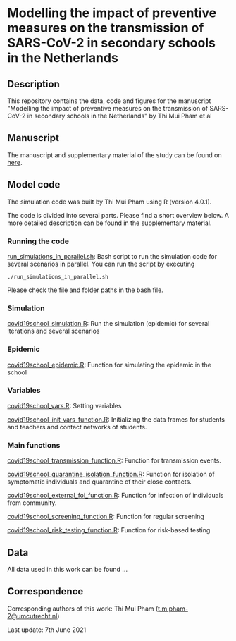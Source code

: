 # Modelling the impact of preventive measures on the transmission of SARS-CoV-2 in secondary schools in the Netherlands
## Description
This repository contains the data, code and figures for the manuscript "Modelling the impact of preventive measures on the transmission of SARS-CoV-2 in secondary schools in the Netherlands" by Thi Mui Pham et al

## Manuscript
The manuscript and supplementary material of the study can be found on [here](https://github.com/tm-pham/covid19_school_transmission/blob/master/manuscript/COVID_19_School_transmission_in_NL.pdf). 

## Model code
The simulation code was built by Thi Mui Pham using R (version 4.0.1). 

The code is divided into several parts. Please find a short overview below. A more detailed description can be found in the supplementary material. 
### Running the code
[run_simulations_in_parallel.sh](https://github.com/tm-pham/covid19_school_transmission/blob/master/model_code/run_simulations_in_parallel.sh): Bash script to run the simulation code for several scenarios in parallel. You can run the script by executing
```
./run_simulations_in_parallel.sh
```
Please check the file and folder paths in the bash file. 
### Simulation
[covid19school_simulation.R](https://github.com/tm-pham/covid19_school_transmission/blob/master/model_code/covid19school_simulation.R): Run the simulation (epidemic) for several iterations and several scenarios
### Epidemic
[covid19school_epidemic.R](https://github.com/tm-pham/covid19_school_transmission/blob/master/model_code/covid19school_epidemic.R): Function for simulating the epidemic in the school
### Variables
[covid19school_vars.R](https://github.com/tm-pham/covid19_school_transmission/blob/master/model_code/covid19school_vars.R): Setting variables

[covid19school_init_vars_function.R](https://github.com/tm-pham/covid19_school_transmission/blob/master/model_code/covid19school_init_vars_function.R): Initializing the data frames for students and teachers and contact networks of students. 
### Main functions
[covid19school_transmission_function.R](https://github.com/tm-pham/covid19_school_transmission/blob/master/model_code/covid19school_transmission_function.R): Function for transmission events. 

[covid19school_quarantine_isolation_function.R](https://github.com/tm-pham/covid19_school_transmission/blob/master/model_code/covid19school_quarantine_isolation_function.R): Function for isolation of symptomatic individuals and quarantine of their close contacts.

[covid19school_external_foi_function.R](https://github.com/tm-pham/covid19_school_transmission/blob/master/model_code/covid19school_external_foi_function.R): Function for infection of individuals from community.

[covid19school_screening_function.R](https://github.com/tm-pham/covid19_school_transmission/blob/master/model_code/covid19school_screening_function.R): Function for regular screening

[covid19school_risk_testing_function.R](https://github.com/tm-pham/covid19_school_transmission/blob/master/model_code/covid19school_risk_testing_function.R): Function for risk-based testing

## Data
All data used in this work can be found ...

## Correspondence
Corresponding authors of this work: Thi Mui Pham (t.m.pham-2@umcutrecht.nl)

Last update: 7th June 2021
